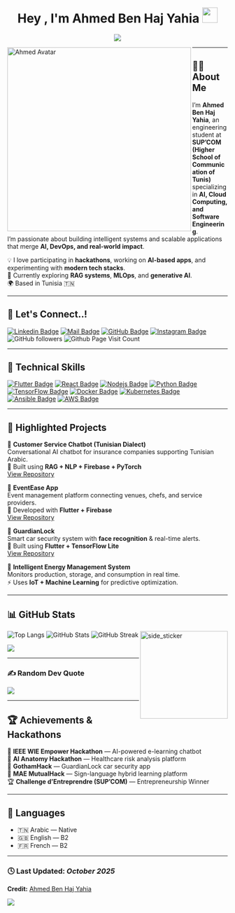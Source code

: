 <h1 align="center"><b>Hey , I'm Ahmed Ben Haj Yahia </b><img src="https://media.giphy.com/media/hvRJCLFzcasrR4ia7z/giphy.gif" width="35"></h1>

<p align="center">
  <a href="https://github.com/DenverCoder1/readme-typing-svg">
    <img src="https://readme-typing-svg.herokuapp.com?font=Time+New+Roman&color=cyan&size=25&center=true&vCenter=true&width=600&height=100&lines=Hey!+It's+Ahmed+Ben+Haj+Yahia..💻;Full+Stack+Developer+|+AI+Engineer;Cloud+and+DevOps+Enthusiast;Always+learning+new+things+🚀">
  </a>
</p>

<!-- Avatar -->
<img title="My Avatar" align="left" src="assets/images/ahmed.png" width="420px" alt="Ahmed Avatar" >

---

## 👨‍💻 **About Me**

I’m **Ahmed Ben Haj Yahia**, an engineering student at **SUP’COM (Higher School of Communication of Tunis)** specializing in **AI, Cloud Computing, and Software Engineering**.  
I’m passionate about building intelligent systems and scalable applications that merge **AI, DevOps, and real-world impact**.  

💡 I love participating in **hackathons**, working on **AI-based apps**, and experimenting with **modern tech stacks**.  
🎯 Currently exploring **RAG systems**, **MLOps**, and **generative AI**.  
🌍 Based in Tunisia 🇹🇳  

---

## 🤝 **Let's Connect..!**

[![Linkedin Badge](https://img.shields.io/badge/-AhmedBenHajYahia-0e76a8?style=flat&labelColor=0e76a8&logo=linkedin&logoColor=white)](https://www.linkedin.com/in/ahmedbhyy/)
[![Mail Badge](https://img.shields.io/badge/-ahmed.belhajyahia@supcom.tn-c0392b?style=flat&labelColor=c0392b&logo=gmail&logoColor=white)](mailto:ahmed.belhajyahia@supcom.tn)
[![GitHub Badge](https://img.shields.io/badge/-ahmedbhyy-black?style=flat&labelColor=black&logo=github&logoColor=white)](https://github.com/ahmedbhyy)
[![Instagram Badge](https://img.shields.io/badge/-@ahmedbhy-e84393?style=flat&labelColor=e84393&logo=instagram&logoColor=white)](https://www.instagram.com/ahmedbhy/)
![GitHub followers](https://img.shields.io/github/followers/ahmedbhyy?style=social)
![Github Page Visit Count](https://komarev.com/ghpvc/?username=ahmedbhyy)

---

## 🧠 **Technical Skills**

[![Flutter Badge](https://img.shields.io/badge/-Flutter-02569B?style=for-the-badge&labelColor=black&logo=flutter&logoColor=02569B)](#)
[![React Badge](https://img.shields.io/badge/-React-61DBFB?style=for-the-badge&labelColor=black&logo=react&logoColor=61DBFB)](#)
[![Nodejs Badge](https://img.shields.io/badge/-Node.js-3C873A?style=for-the-badge&labelColor=black&logo=node.js&logoColor=3C873A)](#)
[![Python Badge](https://img.shields.io/badge/-Python-FFD43B?style=for-the-badge&labelColor=black&logo=python&logoColor=FFD43B)](#)
[![TensorFlow Badge](https://img.shields.io/badge/-TensorFlow-FF6F00?style=for-the-badge&labelColor=black&logo=tensorflow&logoColor=FF6F00)](#)
[![Docker Badge](https://img.shields.io/badge/-Docker-2496ED?style=for-the-badge&labelColor=black&logo=docker&logoColor=2496ED)](#)
[![Kubernetes Badge](https://img.shields.io/badge/-Kubernetes-326CE5?style=for-the-badge&labelColor=black&logo=kubernetes&logoColor=326CE5)](#)
[![Ansible Badge](https://img.shields.io/badge/-Ansible-EE0000?style=for-the-badge&labelColor=black&logo=ansible&logoColor=EE0000)](#)
[![AWS Badge](https://img.shields.io/badge/-AWS-FF9900?style=for-the-badge&labelColor=black&logo=amazonaws&logoColor=FF9900)](#)

---

## 🚀 **Highlighted Projects**

🔹 **Customer Service Chatbot (Tunisian Dialect)**  
Conversational AI chatbot for insurance companies supporting Tunisian Arabic.  
🧠 Built using **RAG + NLP + Firebase + PyTorch**  
[View Repository](https://github.com/ahmedbhyy)

🔹 **EventEase App**  
Event management platform connecting venues, chefs, and service providers.  
📱 Developed with **Flutter + Firebase**  
[View Repository](https://github.com/ahmedbhyy)

🔹 **GuardianLock**  
Smart car security system with **face recognition** & real-time alerts.  
🚗 Built using **Flutter + TensorFlow Lite**  
[View Repository](https://github.com/ahmedbhyy)

🔹 **Intelligent Energy Management System**  
Monitors production, storage, and consumption in real time.  
⚡ Uses **IoT + Machine Learning** for predictive optimization.  

---

## 📊 **GitHub Stats**

<img align="right" width=200px height=200px alt="side_sticker" src="https://media.giphy.com/media/TEnXkcsHrP4YedChhA/giphy.gif" />

![Top Langs](https://github-readme-stats.vercel.app/api/top-langs/?username=ahmedbhyy&show_icons=true&locale=en&layout=compact&langs_count=10&theme=algolia)
![GitHub Stats](https://github-readme-stats.vercel.app/api?username=ahmedbhyy&show_icons=true&theme=radical)
![GitHub Streak](https://github-readme-streak-stats.herokuapp.com/?user=ahmedbhyy&theme=algolia)

![](https://github-readme-activity-graph.vercel.app/graph?username=ahmedbhyy&theme=react)

---

### ✍️ Random Dev Quote  
![](https://quotes-github-readme.vercel.app/api?type=horizontal&theme=radical)

---

## 🏆 **Achievements & Hackathons**

🥇 **IEEE WIE Empower Hackathon** — AI-powered e-learning chatbot  
🥇 **AI Anatomy Hackathon** — Healthcare risk analysis platform  
🥈 **GothamHack** — GuardianLock car security app  
🥉 **MAE MutualHack** — Sign-language hybrid learning platform  
🏆 **Challenge d’Entreprendre (SUP’COM)** — Entrepreneurship Winner

---

## 🧩 **Languages**

- 🇹🇳 Arabic — Native  
- 🇬🇧 English — B2  
- 🇫🇷 French — B2  

---

### 🕓 Last Updated: *October 2025*  
**Credit:** [Ahmed Ben Haj Yahia](https://github.com/ahmedbhyy)  

<img src="https://user-images.githubusercontent.com/73097560/115834477-dbab4500-a447-11eb-908a-139a6edaec5c.gif">

